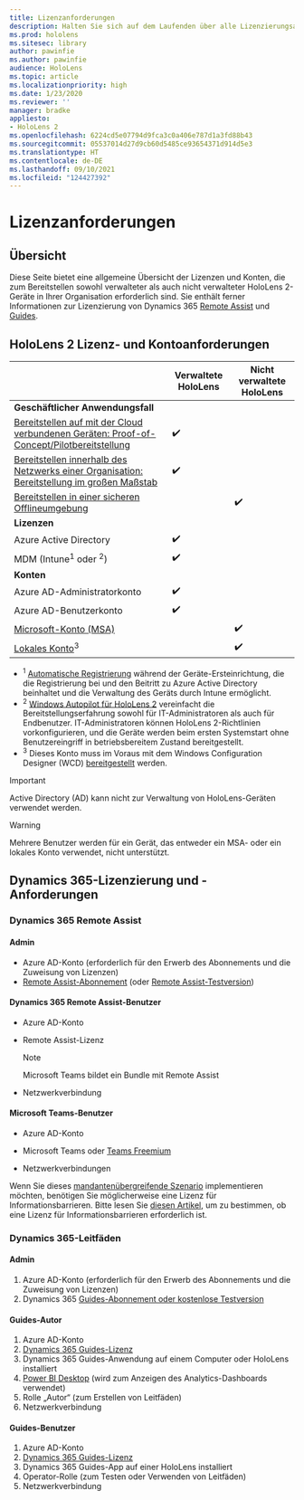```yaml
---
title: Lizenzanforderungen
description: Halten Sie sich auf dem Laufenden über alle Lizenzierungsanforderungen und Richtlinien, die Sie für die Geräteverwaltung für Mobilgeräte, HoloLens und Remote Assist benötigen.
ms.prod: hololens
ms.sitesec: library
author: pawinfie
ms.author: pawinfie
audience: HoloLens
ms.topic: article
ms.localizationpriority: high
ms.date: 1/23/2020
ms.reviewer: ''
manager: bradke
appliesto:
- HoloLens 2
ms.openlocfilehash: 6224cd5e07794d9fca3c0a406e787d1a3fd88b43
ms.sourcegitcommit: 05537014d27d9cb60d5485ce93654371d914d5e3
ms.translationtype: HT
ms.contentlocale: de-DE
ms.lasthandoff: 09/10/2021
ms.locfileid: "124427392"
---
```

# <a name="license-requirements"></a>Lizenzanforderungen

## <a name="overview"></a>Übersicht
Diese Seite bietet eine allgemeine Übersicht der Lizenzen und Konten, die zum Bereitstellen sowohl verwalteter als auch nicht verwalteter HoloLens 2-Geräte in Ihrer Organisation erforderlich sind. Sie enthält ferner Informationen zur Lizenzierung von Dynamics 365 [Remote Assist](#dynamics-365-remote-assist) und [Guides](#dynamics-365-guides).

## <a name="hololens-2-license-and-account-requirements"></a>HoloLens 2 Lizenz- und Kontoanforderungen

 
|       &nbsp;      | Verwaltete HoloLens | Nicht verwaltete HoloLens |
|-------------------|-----------------|---------------------|
| **Geschäftlicher Anwendungsfall** | | |
| [Bereitstellen auf mit der Cloud verbundenen Geräten: Proof-of-Concept/Pilotbereitstellung](hololens-requirements.md#scenario-a-deploy-to-cloud-connected-devices)  | ✔️| |
| [Bereitstellen innerhalb des Netzwerks einer Organisation: Bereitstellung im großen Maßstab](hololens-requirements.md#scenario-b-deploy-inside-your-organizations-network) | ✔️| |
| [Bereitstellen in einer sicheren Offlineumgebung](hololens-requirements.md#scenario-c-deploy-in-secure-offline-environment) | | ✔️ |
| **Lizenzen** | | |
| Azure Active Directory | ✔️ | |
| MDM (Intune<sup>1</sup> oder <sup>2</sup>) | ✔️  | |
| **Konten** |  | |
| Azure AD-Administratorkonto | ✔️ |  |
| Azure AD-Benutzerkonto | ✔️ | |
| [Microsoft-Konto (MSA)](/windows/security/identity-protection/access-control/microsoft-accounts)| | ✔️ |
| [Lokales Konto](/windows/security/identity-protection/access-control/local-accounts)<sup>3</sup> | | ✔️ |
- <sup>1</sup> [Automatische Registrierung](/mem/intune/enrollment/windows-enroll#enable-windows-10-automatic-enrollment) während der Geräte-Ersteinrichtung, die die Registrierung bei und den Beitritt zu Azure Active Directory beinhaltet und die Verwaltung des Geräts durch Intune ermöglicht.
- <sup>2</sup> [Windows Autopilot für HoloLens 2](hololens2-autopilot.md) vereinfacht die Bereitstellungserfahrung sowohl für IT-Administratoren als auch für Endbenutzer. IT-Administratoren können HoloLens 2-Richtlinien vorkonfigurieren, und die Geräte werden beim ersten Systemstart ohne Benutzereingriff in betriebsbereitem Zustand bereitgestellt.
- <sup>3</sup> Dieses Konto muss im Voraus mit dem Windows Configuration Designer (WCD) [bereitgestellt](hololens-provisioning.md#provisioning-package-hololens-wizard) werden.

> [!IMPORTANT]
> Active Directory (AD) kann nicht zur Verwaltung von HoloLens-Geräten verwendet werden.
 
> [!WARNING]
> Mehrere Benutzer werden für ein Gerät, das entweder ein MSA- oder ein lokales Konto verwendet, nicht unterstützt.

## <a name="dynamics-365-licensing-and-requirements"></a>Dynamics 365-Lizenzierung und -Anforderungen

### <a name="dynamics-365-remote-assist"></a>Dynamics 365 Remote Assist 

#### <a name="admin"></a>Admin

- Azure AD-Konto (erforderlich für den Erwerb des Abonnements und die Zuweisung von Lizenzen)
- [Remote Assist-Abonnement](/dynamics365/mixed-reality/remote-assist/buy-and-deploy-remote-assist) (oder [Remote Assist-Testversion](/dynamics365/mixed-reality/remote-assist/try-remote-assist))
    
#### <a name="dynamics-365-remote-assist-user"></a>Dynamics 365 Remote Assist-Benutzer

- Azure AD-Konto

- Remote Assist-Lizenz 

  > [!NOTE]
  > Microsoft Teams bildet ein Bundle mit Remote Assist

- Netzwerkverbindung

#### <a name="microsoft-teams-user"></a>Microsoft Teams-Benutzer

- Azure AD-Konto

- Microsoft Teams oder [Teams Freemium](https://products.office.com/microsoft-teams/free)

- Netzwerkverbindungen

Wenn Sie dieses [mandantenübergreifende Szenario](/dynamics365/mixed-reality/remote-assist/cross-tenant-overview#scenario-2-leasing-services-to-other-tenants) implementieren möchten, benötigen Sie möglicherweise eine Lizenz für Informationsbarrieren. Bitte lesen Sie [diesen Artikel](/dynamics365/mixed-reality/remote-assist/cross-tenant-licensing-implementation#step-1-determine-if-information-barriers-are-necessary), um zu bestimmen, ob eine Lizenz für Informationsbarrieren erforderlich ist.

### <a name="dynamics-365-guides"></a>Dynamics 365-Leitfäden 

#### <a name="admin"></a>Admin

1. Azure AD-Konto (erforderlich für den Erwerb des Abonnements und die Zuweisung von Lizenzen)
2. Dynamics 365 [Guides-Abonnement oder kostenlose Testversion](/dynamics365/mixed-reality/guides/setup-step-one)

#### <a name="guides-author"></a>Guides-Autor

1. Azure AD-Konto
1. [Dynamics 365 Guides-Lizenz](/dynamics365/mixed-reality/guides/requirements)
1. Dynamics 365 Guides-Anwendung auf einem Computer oder HoloLens installiert
1. [Power BI Desktop](https://powerbi.microsoft.com/desktop/) (wird zum Anzeigen des Analytics-Dashboards verwendet)
1. Rolle „Autor“ (zum Erstellen von Leitfäden)
1. Netzwerkverbindung

#### <a name="guides-user"></a>Guides-Benutzer

1. Azure AD-Konto
1. [Dynamics 365 Guides-Lizenz](/dynamics365/mixed-reality/guides/requirements)
1. Dynamics 365 Guides-App auf einer HoloLens installiert
1. Operator-Rolle (zum Testen oder Verwenden von Leitfäden)
1. Netzwerkverbindung
